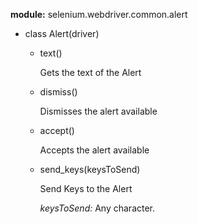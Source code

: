 **module:** selenium.webdriver.common.alert

- class Alert(driver)

  - text()

    Gets the text of the Alert

  - dismiss()

    Dismisses the alert available

  - accept()

    Accepts the alert available

  - send_keys(keysToSend)

    Send Keys to the Alert

    *keysToSend:* Any character.
